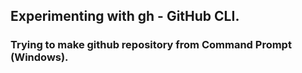 ## Experimenting with gh - GitHub CLI.
### Trying to make github repository from Command Prompt (Windows).